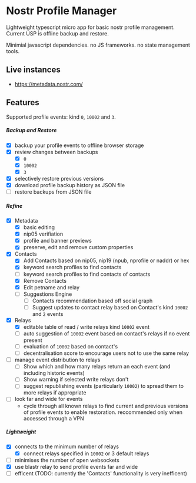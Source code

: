 # Nostr Profile Manager

Lightweight typescript micro app for basic nostr profile management. Current USP is offline backup and restore.

Minimial javascript dependencies. no JS frameworks. no state management tools.

## Live instances

- https://metadata.nostr.com/

## Features

Supported profile events: kind `0`, `10002` and `3`.

##### Backup and Restore

- [x] backup your profile events to offline browser storage
- [x] review changes between backups
  - [x] `0`
  - [x] `10002`
  - [x] `3`
- [x] selectively restore previous versions
- [x] download profile backup history as JSON file
- [ ] restore backups from JSON file

##### Refine

- [x] Metadata
  - [x] basic editing
  - [x] nip05 verifiation
  - [x] profile and banner previews
  - [x] preserve, edit and remove custom properties

- [x] Contacts
  - [x] Add Contacts based on nip05, nip19 (npub, nprofile or naddr) or hex
  - [x] keyword search profiles to find contacts
  - [ ] keyword search profiles to find contacts of contacts
  - [x] Remove Contacts
  - [x] Edit petname and relay
  - [ ] Suggestions Engine
    - [ ] Contacts recommendation based off social graph
    - [ ] Suggest updates to contact relay based on Contact's kind `10002` and `2` events

- [x] Relays
  - [x] editable table of read / write relays kind `10002` event
  - [ ] auto suggestion of `10002` event based on contact's relays if no event present
  - [ ] evaluation of `10002` based on contact's
  - [ ] decentralisation score to encourage users not to use the same relay

- [ ] manage event distribution to relays
  - [ ] Show which and how many relays return an each event (and including historic events)
  - [ ] Show warning if selected write relays don't
  - [ ] suggest republishing events (particularly `10002`) to spread them to more relays if appropriate

- [ ] look far and wide for events
    - cycle through all known relays to find current and previous versions of profile events to enable restoration. reccommended only when accessed through a VPN
##### Lightweight
- [x] connects to the minimum number of relays
  - [x] connect relays specified in `10002` or 3 default relays
- [ ] minimises the number of open  websockets
- [x] use blastr relay to send profile events far and wide
- [ ] efficent (TODO: currently the 'Contacts' functionality is very inefficent)

